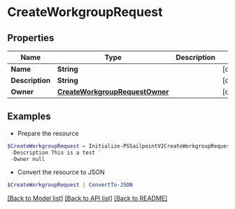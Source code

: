 # CreateWorkgroupRequest
## Properties

Name | Type | Description | Notes
------------ | ------------- | ------------- | -------------
**Name** | **String** |  | [optional] 
**Description** | **String** |  | [optional] 
**Owner** | [**CreateWorkgroupRequestOwner**](CreateWorkgroupRequestOwner.md) |  | [optional] 

## Examples

- Prepare the resource
```powershell
$CreateWorkgroupRequest = Initialize-PSSailpointV2CreateWorkgroupRequest  -Name Test group 3 `
 -Description This is a test `
 -Owner null
```

- Convert the resource to JSON
```powershell
$CreateWorkgroupRequest | ConvertTo-JSON
```

[[Back to Model list]](../README.md#documentation-for-models) [[Back to API list]](../README.md#documentation-for-api-endpoints) [[Back to README]](../README.md)

